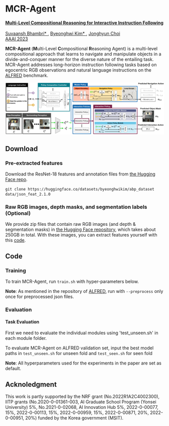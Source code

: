 # MCR-Agent
<a href="https://bhkim94.github.io/projects/MCR-Agent"> <b> Multi-Level Compositional Reasoning for Interactive Instruction Following </b> </a>        
<br>
<a href="https://www.linkedin.com/in/suvaansh-bhambri-1784bab7/"> Suvaansh Bhambri* </a>,
<a href="https://bhkim94.github.io/"> Byeonghwi Kim* </a>,
<a href="http://ppolon.github.io/"> Jonghyun Choi </a>
<br>
<a href="https://aaai.org/Conferences/AAAI-23/"> AAAI 2023 </a>

<b> MCR-Agent </b> (<b>M</b>ulti-Level <b>C</b>ompositional <b>R</b>easoning Agent) is a multi-level compositional approach that learns to navigate and manipulate objects in a divide-and-conquer manner for the diverse nature of the entailing task.
MCR-Agent addresses long-horizon instruction following tasks based on egocentric RGB observations and natural language instructions on the <a href="https://github.com/askforalfred/alfred">ALFRED</a> benchmark.
<br>

<img src="mcr-agent.png" alt="MCR-Agent">

## Download
### Pre-extracted features
Download the ResNet-18 features and annotation files from <a href="https://huggingface.co/datasets/byeonghwikim/abp_dataset">the Hugging Face repo</a>.
```
git clone https://huggingface.co/datasets/byeonghwikim/abp_dataset data/json_feat_2.1.0
```
### Raw RGB images, depth masks, and segmentation labels (Optional)
We provide zip files that contain raw RGB images (and depth & segmentation masks) in <a href="https://huggingface.co/datasets/byeonghwikim/abp_images">the Hugging Face repository</a>, which takes about 250GB in total.
With these images, you can extract features yourself with this <a href="https://github.com/snumprlab/abp/blob/main/models/utils/extract_resnet.py">code</a>.


## Code

### Training

To train MCR-Agent, run `train.sh` with hyper-parameters below. <br>

**Note**: As mentioned in the repository of <a href="https://github.com/askforalfred/alfred/tree/master/models">ALFRED</a>, run with `--preprocess` only once for preprocessed json files. <br>


### Evaluation
#### Task Evaluation
First we need to evaluate the individual modules using 'test_unseen.sh' in each module folder. <br>

To evaluate MCR-Agent on ALFRED validation set, input the best model paths in `test_unseen.sh` for unseen fold and `test_seen.sh` for seen fold <br>

**Note**: All hyperparameters used for the experiments in the paper are set as default. <br>

## Acknoledgment
This work is partly supported by the NRF grant (No.2022R1A2C4002300), IITP grants (No.2020-0-01361-003, AI Graduate School Program (Yonsei University) 5%, No.2021-0-02068, AI Innovation Hub 5%, 2022-0-00077, 15%, 2022-0-00113, 15%, 2022-0-00959, 15%, 2022-0-00871, 20%, 2022-0-00951, 20%) funded by the Korea government (MSIT).

